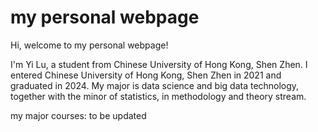 # my personal webpage

Hi, welcome to my personal webpage!

I'm Yi Lu, a student from Chinese University of Hong Kong, Shen Zhen. I entered Chinese University of Hong Kong, Shen Zhen in 2021 and graduated in 2024. My major is data science and big data technology, together with the minor of statistics, in methodology and theory stream.

my major courses: to be updated
